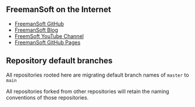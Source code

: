 ## FreemanSoft on the Internet 
* [FreemanSoft GitHub](https://github.com/freemansoft)
* [FreemanSoft Blog](https://joe.blog.freemansoft.com)
* [FreemSoft YouTube Channel](https://www.youtube.com/channel/UCKHhuCt5LPp8defcKMpf7zwhttps://www.youtube.com/channel/UCKHhuCt5LPp8defcKMpf7zw)
* [FreemanSoft GitHub Pages](https://freemansoft.github.io/)

## Repository default branches
All repositories rooted here are migrating default branch names of `master` to `main`

All repositories forked from other repositories will retain the naming conventions of those repositories.
